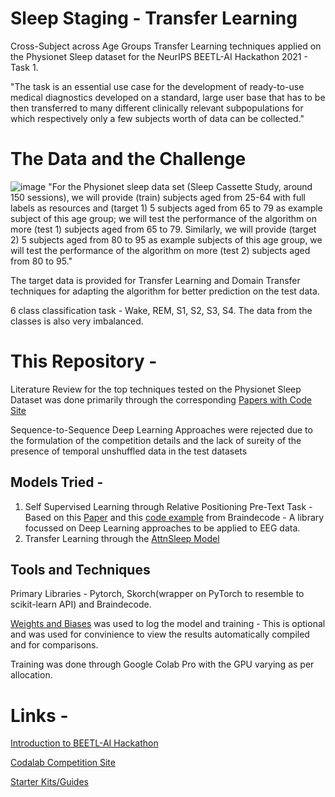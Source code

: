 # Sleep Staging - Transfer Learning
Cross-Subject across Age Groups Transfer Learning techniques applied on the Physionet Sleep dataset for the NeurIPS BEETL-AI Hackathon 2021 - Task 1.

"The task is an essential use case for the development of ready-to-use medical diagnostics developed on a standard, large user base that has to be then transferred to many different clinically relevant subpopulations for which respectively only a few subjects worth of data can be collected."

# The Data and the Challenge
![image](https://user-images.githubusercontent.com/47829318/136428698-bac43191-e429-46c3-b2b9-cecae0cb5794.png)
"For the Physionet sleep data set (Sleep Cassette Study, around 150 sessions), we will provide (train) subjects aged from 25-64 with full labels as resources and (target 1) 5 subjects aged from 65 to 79 as example subject of this age group; we will test the performance of the algorithm on more (test 1) subjects aged from 65 to 79. Similarly, we will provide (target 2) 5 subjects aged from 80 to 95 as example subjects of this age group, we will test the performance of the algorithm on more (test 2) subjects aged from 80 to 95."

The target data is provided for Transfer Learning and Domain Transfer techniques for adapting the algorithm for better prediction on the test data.

6 class classification task - Wake, REM, S1, S2, S3, S4.
The data from the classes is also very imbalanced.

# This Repository -
Literature Review for the top techniques tested on the Physionet Sleep Dataset was done primarily through the corresponding [Papers with Code Site](https://paperswithcode.com/dataset/sleep-edf)

Sequence-to-Sequence Deep Learning Approaches were rejected due to the formulation of the competition details and the lack of sureity of the presence of temporal unshuffled data in the test datasets

## Models Tried - 
1. Self Supervised Learning through Relative Positioning Pre-Text Task - Based on this [Paper](https://arxiv.org/abs/2007.16104) and this [code example](https://braindecode.org/auto_examples/plot_relative_positioning.html#) from Braindecode - A library focussed on Deep Learning approaches to be applied to EEG data.
2. Transfer Learning through the [AttnSleep Model](https://paperswithcode.com/paper/an-attention-based-deep-learning-approach-for)

## Tools and Techniques

Primary Libraries - Pytorch, Skorch(wrapper on PyTorch to resemble to scikit-learn API) and Braindecode.

[Weights and Biases](https://wandb.ai/) was used to log the model and training - This is optional and was used for convinience to view the results automatically compiled and for comparisons.

Training was done through Google Colab Pro with the GPU varying as per allocation.

# Links -
[Introduction to BEETL-AI Hackathon](https://beetl.ai/introduction)

[Codalab Competition Site](https://competitions.codalab.org/competitions/33427)

[Starter Kits/Guides](https://github.com/XiaoxiWei/NeurIPS_BEETL)
